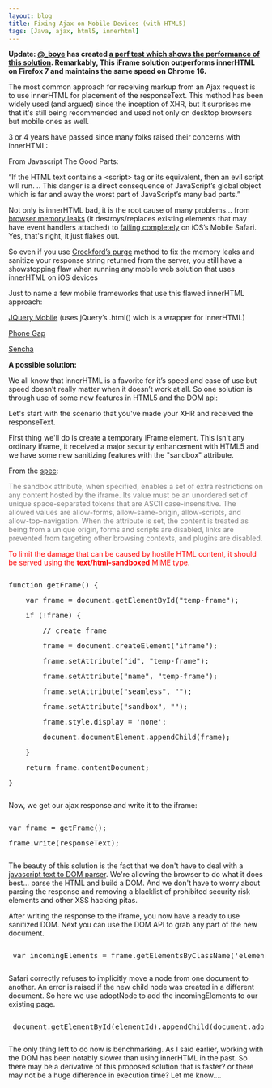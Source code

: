 ```yaml
---
layout: blog
title: Fixing Ajax on Mobile Devices (with HTML5)
tags: [Java, ajax, html5, innerhtml]
---
```

<p><strong>Update: <a href="https://twitter.com/#!/_boye/">@_boye</a> has created <a href="http://jsperf.com/ajax-response-handling-innerhtml-vs-sandboxed-iframe">a perf test which shows the performance of this solution</a>. Remarkably, This iFrame solution outperforms innerHTML on Firefox 7 and maintains the same speed on Chrome 16.</strong></p>
<p>The most common approach for receiving markup from an Ajax request is to use innerHTML for placement of the responseText. This method has been widely used (and argued) since the inception of XHR, but it surprises me that it's still being recommended and used not only on desktop browsers but mobile ones as well.</p>
<p>3 or 4 years have passed since many folks raised their concerns with innerHTML:</p>
<p>From Javascript The Good Parts:</p>
<p>&ldquo;If the HTML text contains a &lt;script&gt; tag or its equivalent, then an evil script will run. .. This danger is a direct consequence of JavaScript&rsquo;s global object which is far and away the worst part of JavaScript&rsquo;s many bad parts.&rdquo;</p>
<p>Not only is innerHTML bad, it is the root cause of many problems... from <a href="http://www.julienlecomte.net/blog/2007/12/38/">browser memory leaks</a> (it destroys/replaces existing elements that may have event handlers attached) to <a href="http://martinkou.blogspot.com/2011/05/alternative-workaround-for-mobile.html">failing completely</a> on iOS&rsquo;s Mobile Safari. Yes, that's right, it just flakes out.</p>
<p>So even if you use <a href="http://javascript.crockford.com/memory/leak.html">Crockford&rsquo;s purge</a> method to fix the memory leaks and sanitize your response string returned from the server, you still have a showstopping flaw when running any mobile web solution that uses innerHTML on iOS devices </p>

<p>Just to name a few mobile frameworks that use this flawed innerHTML approach:</p>
<p><a href="http://api.jquery.com/html/">JQuery Mobile</a> (uses jQuery&rsquo;s .html() wich is a wrapper for innerHTML)</p>
<p><a class="active_link" href="http://wiki.phonegap.com/w/page/42450600/PhoneGap%20Ajax%20Sample">Phone Gap</a></p>
<p><a href="http://www.sencha.com/forum/showthread.php?122591-List-rendering-race-condition">Sencha</a></p>

<p><strong>A possible solution:</strong></p>
<p>We all know that innerHTML is a favorite for it&rsquo;s speed and ease of use but speed doesn&rsquo;t really matter when it doesn&rsquo;t work at all. So one solution is through use of some new features in HTML5 and the DOM api:</p>

<p>Let's start with the scenario that you've made your XHR and received the responseText. </p>
<p>First thing we'll do is create a temporary iFrame element. This isn't any ordinary iframe, it received a major security enhancement with HTML5 and we have some new sanitizing features with the "sandbox" attribute. </p>

<p>From the <a href="http://dev.w3.org/html5/spec-author-view/the-iframe-element.html#attr-iframe-sandbox">spec</a>:</p>
<p><span style="color: #808080;">The sandbox attribute, when specified, enables a set of extra restrictions on any content hosted by the iframe. Its value must be an unordered set of unique space-separated tokens that are ASCII case-insensitive. The allowed values are allow-forms, allow-same-origin, allow-scripts, and allow-top-navigation. When the attribute is set, the content is treated as being from a unique origin, forms and scripts are disabled, links are prevented from targeting other browsing contexts, and plugins are disabled. </span></p>
<p><span style="color: #ff0000;">To limit the damage that can be caused by hostile HTML content, it should be served using the <strong>text/html-sandboxed</strong> MIME type.</span></p>


<pre class="jive_text_macro jive_macro_code" jivemacro="code" ___default_attr="java"><p>function getFrame() {</p><p>    var frame = document.getElementById("temp-frame");</p><p>    if (!frame) {</p><p>        // create frame</p><p>        frame = document.createElement("iframe");</p><p>        frame.setAttribute("id", "temp-frame");</p><p>        frame.setAttribute("name", "temp-frame");</p><p>        frame.setAttribute("seamless", "");</p><p>        frame.setAttribute("sandbox", "");</p><p>        frame.style.display = 'none';</p><p>        document.documentElement.appendChild(frame);</p><p>    }</p><p>    return frame.contentDocument;</p><p>}</p></pre>

<p>Now, we get our ajax response and write it to the iframe:</p>

<pre class="jive_text_macro jive_macro_code" jivemacro="code" ___default_attr="java"><p>var frame = getFrame();</p><p>frame.write(responseText);</p></pre>

<p>The beauty of this solution is the fact that we don't have to deal with a <a href="http://ejohn.org/blog/pure-javascript-html-parser">javascript text to DOM parser</a>. We're allowing the browser to do what it does best... parse the HTML and build a DOM. And we don't have to worry about parsing the response and removing a blacklist of prohibited security risk elements and other XSS hacking pitas.</p>

<p>After writing the response to the iframe, you now have a ready to use sanitized DOM. Next you can use the DOM API to grab any part of the new document.</p>

<pre class="jive_text_macro jive_macro_code" jivemacro="code" ___default_attr="java"><p> var incomingElements = frame.getElementsByClassName('elementClassName');</p></pre>

<p>Safari correctly refuses to implicitly move a node from one document to another. An error is raised if the new child node was created in a different document. So here we use adoptNode to add the incomingElements to our existing page.</p>

<pre class="jive_text_macro jive_macro_code" jivemacro="code" ___default_attr="java"><p> document.getElementById(elementId).appendChild(document.adoptNode(incomingElements));</p></pre>

<p>The only thing left to do now is benchmarking. As I said earlier, working with the DOM has been notably slower than using innerHTML in the past. So there may be a derivative of this proposed solution that is faster? or there may not be a huge difference in execution time? Let me know....</p>